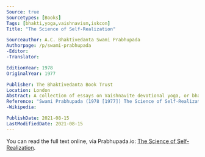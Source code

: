 ```yaml
---
Source: true
Sourcetypes: [Books]
Tags: [bhakti,yoga,vaishnavism,iskcon]
Title: "The Science of Self-Realization"

Sourceauthor: A.C. Bhaktivedanta Swami Prabhupada
Authorpage: /p/swami-prabhupada
-Editor:
-Translator:

EditionYear: 1978
OriginalYear: 1977

Publisher: The Bhaktivedanta Book Trust
Location: London
Abstract: A collection of essays on Vaishnavite devotional yoga, or bhakti.
Reference: "Swami Prabhupada (1978 [1977]) The Science of Self-Realization, London, The Bhaktivedanta Book Trust."
-Wikipedia:

PublishDate: 2021-08-15
LastModifiedDate: 2021-08-15
---
```

You can read the full text online, via Prabhupada.io: [The Science of Self-Realization](https://prabhupada.io/books/ssr).